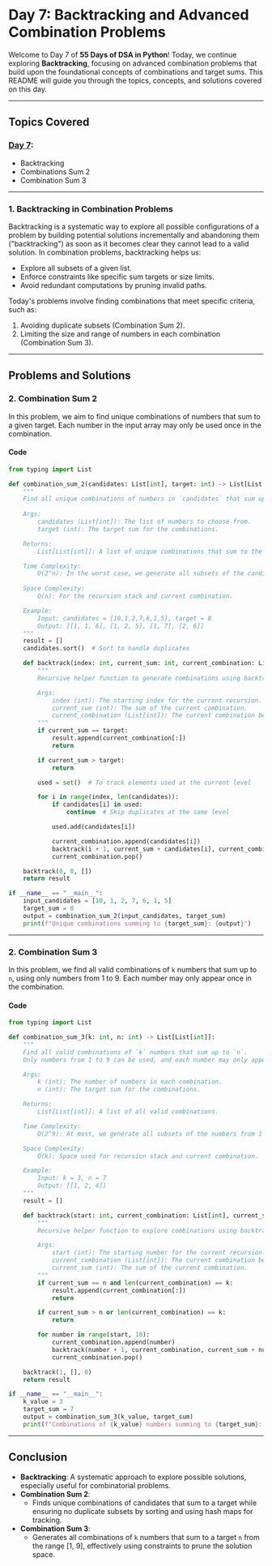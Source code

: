 # Day 7: Backtracking and Advanced Combination Problems

Welcome to Day 7 of **55 Days of DSA in Python**! Today, we continue exploring **Backtracking**, focusing on advanced combination problems that build upon the foundational concepts of combinations and target sums. This README will guide you through the topics, concepts, and solutions covered on this day.

---

## **Topics Covered**
### **[Day 7](./Day%206):**
- Backtracking
- Combinations Sum 2
- Combination Sum 3

---

### **1. Backtracking in Combination Problems**

Backtracking is a systematic way to explore all possible configurations of a problem by building potential solutions incrementally and abandoning them ("backtracking") as soon as it becomes clear they cannot lead to a valid solution. In combination problems, backtracking helps us:

- Explore all subsets of a given list.
- Enforce constraints like specific sum targets or size limits.
- Avoid redundant computations by pruning invalid paths.

Today's problems involve finding combinations that meet specific criteria, such as:

1. Avoiding duplicate subsets (Combination Sum 2).
2. Limiting the size and range of numbers in each combination (Combination Sum 3).

---

## Problems and Solutions

### **2. Combination Sum 2**

In this problem, we aim to find unique combinations of numbers that sum to a given target. Each number in the input array may only be used once in the combination.

#### **Code**

```python
from typing import List

def combination_sum_2(candidates: List[int], target: int) -> List[List[int]]:
    """
    Find all unique combinations of numbers in `candidates` that sum up to `target`.
    
    Args:
        candidates (List[int]): The list of numbers to choose from.
        target (int): The target sum for the combinations.

    Returns:
        List[List[int]]: A list of unique combinations that sum to the target.

    Time Complexity:
        O(2^n): In the worst case, we generate all subsets of the candidates.
    
    Space Complexity:
        O(n): For the recursion stack and current combination.

    Example:
        Input: candidates = [10,1,2,7,6,1,5], target = 8
        Output: [[1, 1, 6], [1, 2, 5], [1, 7], [2, 6]]
    """
    result = []
    candidates.sort()  # Sort to handle duplicates

    def backtrack(index: int, current_sum: int, current_combination: List[int]) -> None:
        """
        Recursive helper function to generate combinations using backtracking.

        Args:
            index (int): The starting index for the current recursion.
            current_sum (int): The sum of the current combination.
            current_combination (List[int]): The current combination being built.
        """
        if current_sum == target:
            result.append(current_combination[:])
            return

        if current_sum > target:
            return

        used = set()  # To track elements used at the current level

        for i in range(index, len(candidates)):
            if candidates[i] in used:
                continue  # Skip duplicates at the same level

            used.add(candidates[i])

            current_combination.append(candidates[i])
            backtrack(i + 1, current_sum + candidates[i], current_combination)
            current_combination.pop()

    backtrack(0, 0, [])
    return result

if __name__ == "__main__":
    input_candidates = [10, 1, 2, 7, 6, 1, 5]
    target_sum = 8
    output = combination_sum_2(input_candidates, target_sum)
    print(f"Unique combinations summing to {target_sum}: {output}")
```

---

### **2. Combination Sum 3**

In this problem, we find all valid combinations of `k` numbers that sum up to `n`, using only numbers from 1 to 9. Each number may only appear once in the combination.

#### **Code**

```python
from typing import List

def combination_sum_3(k: int, n: int) -> List[List[int]]:
    """
    Find all valid combinations of `k` numbers that sum up to `n`.
    Only numbers from 1 to 9 can be used, and each number may only appear once in the combination.

    Args:
        k (int): The number of numbers in each combination.
        n (int): The target sum for the combinations.

    Returns:
        List[List[int]]: A list of all valid combinations.

    Time Complexity:
        O(2^9): At most, we generate all subsets of the numbers from 1 to 9.

    Space Complexity:
        O(k): Space used for recursion stack and current combination.

    Example:
        Input: k = 3, n = 7
        Output: [[1, 2, 4]]
    """
    result = []

    def backtrack(start: int, current_combination: List[int], current_sum: int) -> None:
        """
        Recursive helper function to explore combinations using backtracking.

        Args:
            start (int): The starting number for the current recursion.
            current_combination (List[int]): The current combination being built.
            current_sum (int): The sum of the current combination.
        """
        if current_sum == n and len(current_combination) == k:
            result.append(current_combination[:])
            return

        if current_sum > n or len(current_combination) == k:
            return

        for number in range(start, 10):
            current_combination.append(number)
            backtrack(number + 1, current_combination, current_sum + number)
            current_combination.pop()

    backtrack(1, [], 0)
    return result

if __name__ == "__main__":
    k_value = 3
    target_sum = 7
    output = combination_sum_3(k_value, target_sum)
    print(f"Combinations of {k_value} numbers summing to {target_sum}: {output}")
```

---

## **Conclusion**  
- **Backtracking**: A systematic approach to explore possible solutions, especially useful for combinatorial problems.  
- **Combination Sum 2**:  
  - Finds unique combinations of candidates that sum to a target while ensuring no duplicate subsets by sorting and using hash maps for tracking.  
- **Combination Sum 3**:  
  - Generates all combinations of `k` numbers that sum to a target `n` from the range [1, 9], effectively using constraints to prune the solution space.
